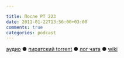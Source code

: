 ```yaml
---

title: После РТ 223
date: 2011-01-22T13:56:00+03:00
comments: true
categories: podcast
---
```

[аудио](http://cdn.radio-t.com/rt223post.mp3) ● [пиратский torrent](http://pirates.radio-t.com/torrents/rt223post.mp3.torrent) ● [лог чата](http://chat.radio-t.com/logs/radio-t-223.html) ● [wiki](http://wiki.radio-t.com/%D0%9F%D0%BE%D1%81%D0%BB%D0%B5_%D0%A0%D0%A2_223)<audio src="http://cdn.radio-t.com/rt223post.mp3" preload="none">
